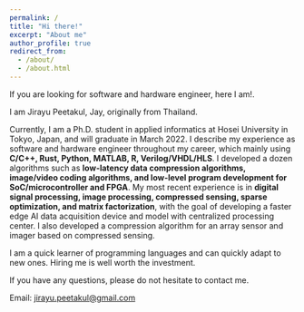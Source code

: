 ```yaml
---
permalink: /
title: "Hi there!"
excerpt: "About me"
author_profile: true
redirect_from: 
  - /about/
  - /about.html
---
```


If you are looking for software and hardware engineer, here I am!.

I am Jirayu Peetakul, Jay, originally from Thailand.

Currently, I am a Ph.D. student in applied informatics at Hosei University in Tokyo, Japan, and will graduate in March 2022. 
I describe my experience as software and hardware engineer throughout my career, which mainly using
**C/C++, Rust, Python, MATLAB, R, Verilog/VHDL/HLS**.
I developed a dozen algorithms such as 
**low-latency data compression algorithms, image/video coding algorithms, and low-level program development for SoC/microcontroller and FPGA**. 
My most recent experience is in 
**digital signal processing, image processing, compressed sensing, sparse optimization, and matrix factorization**, 
with the goal of developing a faster edge AI data acquisition device and model with centralized processing center. 
I also developed a compression algorithm for an array sensor and imager based on compressed sensing. 

I am a quick learner of programming languages and can quickly adapt to new ones.
Hiring me is well worth the investment. 

If you have any questions, please do not hesitate to contact me.

Email: jirayu.peetakul@gmail.com
